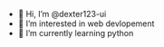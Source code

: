 - 👋 Hi, I’m @dexter123-ui
- 👀 I’m interested in web devlopement  
- 🌱 I’m currently learning python

